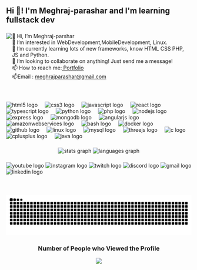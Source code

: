 <h2 align="left">Hi 👋! I'm Meghraj-parashar and I'm learning fullstack dev</h2>

###

<a><img   align="left" height="170" src="https://cdn.discordapp.com/avatars/935849927832109176/02f669ffe1ec29f6e34a512d9e42ec5d.png"  /></a>

###

<p align="left">👋 Hi, I’m Meghraj-parshar<br>👀 I’m interested in WebDevelopment,MobileDevelopment, Linux.<br>🌱 I’m currently learning lots of new frameworks, know HTML CSS PHP, JS and Python.<br>💞️ I’m looking to collaborate on anything! Just send me a message!<br>📫 How to reach me:<a href="https://meghraj-parashar.github.io/portfolio/"> Portfolio</a><br>
📫Email : <a href="https://meghraj-parashar.github.io/portfolio/">meghrajparashar@gmail.com</a>
</p>
<br>

###

<div align="left">
  <a><img   src="https://cdn.jsdelivr.net/gh/devicons/devicon/icons/html5/html5-original.svg" height="30" alt="html5 logo"  /></a>
  <img   width="12" />
  <a><img   src="https://cdn.jsdelivr.net/gh/devicons/devicon/icons/css3/css3-original.svg" height="30" alt="css3 logo"  /></a>
  <img   width="12" />
  <a><img   src="https://cdn.jsdelivr.net/gh/devicons/devicon/icons/javascript/javascript-original.svg" height="30" alt="javascript logo"  /></a>
  <img   width="12" />
  <a><img   src="https://cdn.jsdelivr.net/gh/devicons/devicon/icons/react/react-original.svg" height="30" alt="react logo"  /></a>
  <img   width="12" />
  <a><img   src="https://cdn.jsdelivr.net/gh/devicons/devicon/icons/typescript/typescript-original.svg" height="30" alt="typescript logo"  /></a>
  <img   width="12" />
  <a><img   src="https://cdn.jsdelivr.net/gh/devicons/devicon/icons/python/python-original.svg" height="30" alt="python logo"  /></a>
  <img   width="12" />
  <a><img   src="https://cdn.jsdelivr.net/gh/devicons/devicon/icons/php/php-original.svg" height="30" alt="php logo"  /></a>
  <img   width="12" />
  <a><img   src="https://cdn.simpleicons.org/nodedotjs/339933" height="30" alt="nodejs logo"  /></a>
  <img   width="12" />
  <a><img   src="https://skillicons.dev/icons?i=express" height="30" alt="express logo"  /></a>
  <img   width="12" />
  <a><img   src="https://cdn.simpleicons.org/mongodb/47A248" height="30" alt="mongodb logo"  /></a>
  <img   width="12" />
  <a><img   src="https://cdn.simpleicons.org/angular/DD0031" height="30" alt="angularjs logo"  /></a>
  <img   width="12" />
  <a><img   src="https://cdn.simpleicons.org/amazonwebservices/FF9900" height="30" alt="amazonwebservices logo"  /></a>
  <img   width="12" />
  <a><img   src="https://cdn.simpleicons.org/gnubash/4EAA25" height="30" alt="bash logo"  /></a>
  <img   width="12" />
  <a><img   src="https://cdn.simpleicons.org/docker/2496ED" height="30" alt="docker logo"  /></a>
  <img   width="12" />
  <a><img   src="https://skillicons.dev/icons?i=github" height="30" alt="github logo"  /></a>
  <img   width="12" />
  <a><img   src="https://cdn.jsdelivr.net/gh/devicons/devicon/icons/linux/linux-original.svg" height="30" alt="linux logo"  /></a>
  <img   width="12" />
  <a><img   src="https://cdn.jsdelivr.net/gh/devicons/devicon/icons/mysql/mysql-original.svg" height="30" alt="mysql logo"  /></a>
  <img   width="12" />
  <a><img   src="https://skillicons.dev/icons?i=threejs" height="30" alt="threejs logo"  /></a>
  <img   width="12" />
  <a><img   src="https://cdn.simpleicons.org/c/A8B9CC" height="30" alt="c logo"  /></a>
  <img   width="12" />
  <a><img   src="https://cdn.jsdelivr.net/gh/devicons/devicon/icons/cplusplus/cplusplus-original.svg" height="30" alt="cplusplus logo"  /></a>
  <img   width="12" />
  <a><img   src="https://cdn.jsdelivr.net/gh/devicons/devicon/icons/java/java-original.svg" height="30" alt="java logo"  /></a>
</div>

###

<div align="center">
  <a><img   src="https://github-readme-stats.vercel.app/api?username=Meghraj-parashar&hide_title=false&hide_rank=true&show_icons=true&include_all_commits=true&count_private=true&disable_animations=false&theme=dracula&locale=en&hide_border=true" height="150" alt="stats graph"  /></a>
  <a><img   src="https://github-readme-stats.vercel.app/api/top-langs?username=Meghraj-parashar&locale=en&hide_title=false&layout=compact&card_width=320&langs_count=5&theme=dracula&hide_border=false" height="150" alt="languages graph"  /></a>
</div>

###

<div align="left">
  <a><img   src="https://img.shields.io/static/v1?message=Youtube&logo=youtube&label=&color=FF0000&logoColor=white&labelColor=&style=for-the-badge" height="35" alt="youtube logo"  /></a>
  <a><img   src="https://img.shields.io/static/v1?message=Instagram&logo=instagram&label=&color=E4405F&logoColor=white&labelColor=&style=for-the-badge" height="35" alt="instagram logo"  /></a>
  <a><img   src="https://img.shields.io/static/v1?message=Twitch&logo=twitch&label=&color=9146FF&logoColor=white&labelColor=&style=for-the-badge" height="35" alt="twitch logo"  /></a>
  <a><img   src="https://img.shields.io/static/v1?message=Discord&logo=discord&label=&color=7289DA&logoColor=white&labelColor=&style=for-the-badge" height="35" alt="discord logo"  /></a>
  <a><img   src="https://img.shields.io/static/v1?message=Gmail&logo=gmail&label=&color=D14836&logoColor=white&labelColor=&style=for-the-badge" height="35" alt="gmail logo"  /></a>
  <a><img   src="https://img.shields.io/static/v1?message=LinkedIn&logo=linkedin&label=&color=0077B5&logoColor=white&labelColor=&style=for-the-badge" height="35" alt="linkedin logo"  /></a>
</div>

###

<br clear="both">

<a><img   src="https://raw.githubusercontent.com/Meghraj-parashar/Meghraj-parashar/output/snake.svg" alt="Snake animation" /></a>

###
<div align="center">
<h3>Number of People who Viewed the Profile</h3>

  <a><img   src="https://profile-counter.glitch.me/Meghraj-parashar/count.svg?"  /></a>
</div>

###
